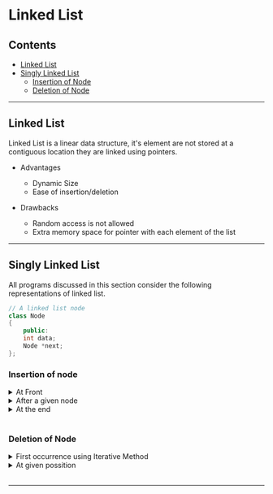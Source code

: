 # Linked List

## Contents

- [Linked List](#linked-list)
- [Singly Linked List](#singly-linked-list)
    - [Insertion of Node](#insertion-of-node)
    - [Deletion of Node](#deletion-of-node)

---
## Linked List

Linked List is a linear data structure, it's element are not stored at a contiguous location they are linked using pointers.

- Advantages
    - Dynamic Size
    - Ease of insertion/deletion

- Drawbacks
    - Random access is not allowed
    - Extra memory space for pointer with each element of the list

---
## Singly Linked List

All programs discussed in this section consider the following representations of linked list. 
```cpp
// A linked list node
class Node
{
    public:
    int data;
    Node *next;
};
```

### Insertion of node

<details>
    <summary> At Front </summary>

```cpp
/* Given a reference (pointer to pointer)
to the head of a list and an int,
inserts a new node on the front of the list. */
void push(Node** head_ref, int new_data)
{
    /* 1. allocate node */
    Node* new_node = new Node();
 
    /* 2. put in the data */
    new_node->data = new_data;
 
    /* 3. Make next of new node as head */
    new_node->next = (*head_ref);
 
    /* 4. move the head to point to the new node */
    (*head_ref) = new_node;
}
```
</details>

<details>
    <summary> After a given node </summary>

```cpp
// Given a node prev_node, insert a
// new node after the given 
// prev_node
void insertAfter(Node* prev_node, int new_data) 
{
   
    // 1. Check if the given prev_node is NULL
    if (prev_node == NULL) 
    { 
        cout << "The given previous node cannot be NULL"; 
        return; 
    }
   
    // 2. Allocate new node
    Node* new_node = new Node();
   
    // 3. Put in the data
    new_node->data = new_data; 
   
    // 4. Make next of new node as
    // next of prev_node
    new_node->next = prev_node->next; 
   
    // 5. move the next of prev_node
    // as new_node
    prev_node->next = new_node; 
}
```
</details>

<details>
    <summary> At the end </summary>

```cpp
// Given a reference (pointer to pointer) to the head 
// of a list and an int, appends a new node at the end
void append(Node** head_ref, int new_data) 
{ 
   
    // 1. allocate node
    Node* new_node = new Node();
   
    // Used in step 5
    Node *last = *head_ref;
   
    // 2. Put in the data
    new_node->data = new_data; 
   
    // 3. This new node is going to be 
    // the last node, so make next of 
    // it as NULL
    new_node->next = NULL; 
   
    // 4. If the Linked List is empty,
    // then make the new node as head
    if (*head_ref == NULL) 
    { 
        *head_ref = new_node; 
        return; 
    } 
   
    // 5. Else traverse till the last node
    while (last->next != NULL)
    {
        last = last->next; 
    }
   
    // 6. Change the next of last node
    last->next = new_node; 
    return; 
}
```
</details>  
<br/>

### Deletion of Node

<details>
    <summary> First occurrence using Iterative Method </summary>

```cpp
// Given a reference (pointer to pointer)
// to the head of a list and a key, deletes
// the first occurrence of key in linked list
void deleteNode(Node** head_ref, int key)
{
     
    // Store head node
    Node* temp = *head_ref;
    Node* prev = NULL;
     
    // If head node itself holds
    // the key to be deleted
    if (temp != NULL && temp->data == key)
    {
        *head_ref = temp->next; // Changed head
        delete temp;            // free old head
        return;
    }
 
    // Else Search for the key to be deleted,
    // keep track of the previous node as we
    // need to change 'prev->next' */
      else
    {
    while (temp != NULL && temp->data != key)
    {
        prev = temp;
        temp = temp->next;
    }
 
    // If key was not present in linked list
    if (temp == NULL)
        return;
 
    // Unlink the node from linked list
    prev->next = temp->next;
 
    // Free memory
    delete temp;
    }
}
```
</details>

<details>
    <summary> At given possition</summary>

```cpp
// Given a reference (pointer to pointer) to
// the head of a list and a position, deletes
// the node at the given position 
void deleteNode(Node **head_ref, int position)
{
      
    // If linked list is empty
    if (*head_ref == NULL)
        return;
      
    // Store head node
    Node* temp = *head_ref;
  
    // If head needs to be removed
    if (position == 0)
    {
          
        // Change head
        *head_ref = temp->next; 
          
        // Free old head
        free(temp);             
        return;
    }
  
    // Find previous node of the node to be deleted
    for(int i = 0; temp != NULL && i < position - 1; i++)
        temp = temp->next;
  
    // If position is more than number of nodes
    if (temp == NULL || temp->next == NULL)
        return;
  
    // Node temp->next is the node to be deleted
    // Store pointer to the next of node to be deleted
     Node *next = temp->next->next;
  
    // Unlink the node from linked list
    free(temp->next); // Free memory
      
    // Unlink the deleted node from list
    temp->next = next; 
}
```
</details>  
<br/>

---